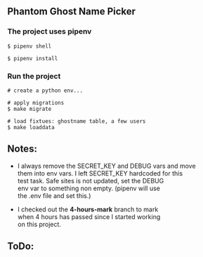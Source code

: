 ## Phantom Ghost Name Picker


### The project uses pipenv

```
$ pipenv shell

$ pipenv install
```

### Run the project

```
# create a python env...

# apply migrations
$ make migrate

# load fixtues: ghostname table, a few users
$ make loaddata
```

## Notes:

- I always remove the SECRET_KEY and DEBUG vars and move  
them into env vars. I left SECRET_KEY hardcoded for this  
test task. Safe sites is not updated, set the DEBUG  
env var to something non empty. (pipenv will use  
the .env file and set this.)

- I checked out the __4-hours-mark__ branch to mark  
when 4 hours has passed since I started working  
on this project.


## ToDo: